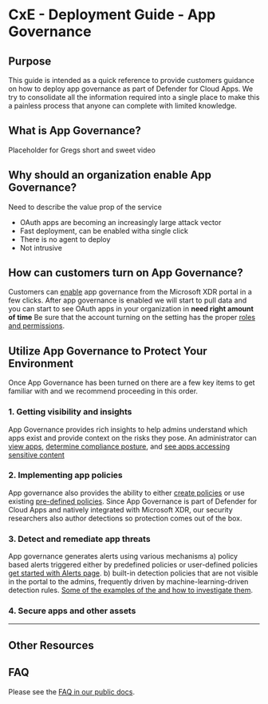 # CxE - Deployment Guide - App Governance

## Purpose
This guide is intended as a quick reference to provide customers guidance on how to deploy app governance as part of Defender for Cloud Apps.  We try to consolidate all the information required into a single place to make this a painless process that anyone can complete with limited knowledge.

## What is App Governance?
Placeholder for Gregs short and sweet video

## Why should an organization enable App Governance?
Need to describe the value prop of the service
- OAuth apps are becoming an increasingly large attack vector
- Fast deployment, can be enabled witha single click
- There is no agent to deploy
- Not intrusive 

## How can customers turn on App Governance?
Customers can [enable](https://learn.microsoft.com/en-us/defender-cloud-apps/app-governance-get-started) app governance from the Microsoft XDR portal in a few clicks. After app governance is enabled we will start to pull data and you can start to see OAuth apps in your organization in **need right amount of time** Be sure that the account turning on the setting has the proper [roles and permissions](https://learn.microsoft.com/en-us/defender-cloud-apps/app-governance-get-started#roles).

## Utilize App Governance to Protect Your Environment

Once App Governance has been turned on there are a few key items to get familiar with and we recommend proceeding in this order.

### 1. Getting visibility and insights
App Governance provides rich insights to help admins understand which apps exist and provide context on the risks they pose.  An administrator can [view apps](https://learn.microsoft.com/en-us/defender-cloud-apps/app-governance-visibility-insights-view-apps), [determine compliance posture](https://learn.microsoft.com/en-us/defender-cloud-apps/app-governance-visibility-insights-compliance-posture), and [see apps accessing sensitive content](https://learn.microsoft.com/en-us/defender-cloud-apps/app-governance-visibility-insights-sensitive-content)
### 2. Implementing app policies
App governance also provides the ability to either [create policies](https://learn.microsoft.com/en-us/defender-cloud-apps/app-governance-app-policies-create) or use existing [pre-defined policies](https://learn.microsoft.com/en-us/defender-cloud-apps/app-governance-predefined-policies). Since App Governance is part of Defender for Cloud Apps and natively integrated with Microsoft XDR, our security researchers also author detections so protection comes out of the box.



### 3. Detect and remediate app threats
App governance generates alerts using various mechanisms
        a) policy based alerts triggered either by predefined policies or user-defined policies [get started with Alerts page](https://learn.microsoft.com/en-us/defender-cloud-apps/app-governance-detect-remediate-get-started).
        b) built-in detection policies that are not visible in the portal to the admins, frequently driven by machine-learning-driven detection rules. [Some of the examples of the and how to investigate them](https://learn.microsoft.com/en-us/defender-cloud-apps/app-governance-anomaly-detection-alerts). 
### 4. Secure apps and other assets

---
## Other Resources

## FAQ
Please see the [FAQ in our public docs](https://learn.microsoft.com/en-us/defender-cloud-apps/app-governance-faq).
